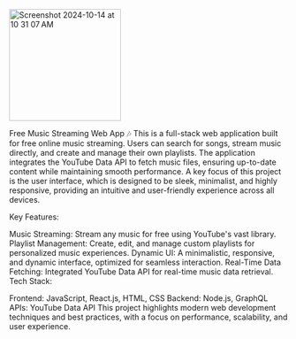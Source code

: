 <img width="202" alt="Screenshot 2024-10-14 at 10 31 07 AM" src="https://github.com/user-attachments/assets/bf15b9f6-3095-4227-889e-81e52e06c467">

Free Music Streaming Web App 🎶
This is a full-stack web application built for free online music streaming. Users can search for songs, stream music directly, and create and manage their own playlists. The application integrates the YouTube Data API to fetch music files, ensuring up-to-date content while maintaining smooth performance. A key focus of this project is the user interface, which is designed to be sleek, minimalist, and highly responsive, providing an intuitive and user-friendly experience across all devices.

Key Features:

Music Streaming: Stream any music for free using YouTube's vast library.
Playlist Management: Create, edit, and manage custom playlists for personalized music experiences.
Dynamic UI: A minimalistic, responsive, and dynamic interface, optimized for seamless interaction.
Real-Time Data Fetching: Integrated YouTube Data API for real-time music data retrieval.
Tech Stack:

Frontend: JavaScript, React.js, HTML, CSS
Backend: Node.js, GraphQL
APIs: YouTube Data API
This project highlights modern web development techniques and best practices, with a focus on performance, scalability, and user experience.



